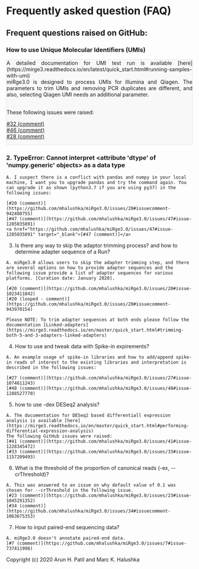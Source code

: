# Frequently asked question (FAQ) 

## Frequent questions raised on GitHub:

### How to use Unique Molecular Identifiers (UMIs) 

<div style="background-color: #f8f8f8; border: 1px solid #e1e4e5; margin: 1px 0 24px; text-align: justify;">
A detailed documentation for UMI test run is available [here](https://mirge3.readthedocs.io/en/latest/quick_start.html#running-samples-with-umi) <br>
miRge3.0 is designed to process UMIs for Illumina and Qiagen. The parameters to trim UMIs and removing PCR duplicates are different, and also, selecting Qiagen UMI needs an additional parameter. 

<br>These following issues were raised:

[#32 (comment)](https://github.com/mhalushka/miRge3.0/issues/32#issue-1149944971)<br/>
[#46 (comment)](https://github.com/mhalushka/miRge3.0/issues/46#issue-1273723168)<br/>
[#28 (comment)](https://github.com/mhalushka/miRge3.0/issues/28#issue-1077400071)<br/>

</div>

### 2. TypeError: Cannot interpret <attribute 'dtype' of 'numpy.generic' objects> as a data type


```
A. I suspect there is a conflict with pandas and numpy in your local machine, I want you to upgrade pandas and try the command again. You can upgrade it as shown (python3.7 if you are using py37) in the following issues:

[#20 (comment)](https://github.com/mhalushka/miRge3.0/issues/20#issuecomment-942408755)
[#47 (comment)](https://github.com/mhalushka/miRge3.0/issues/47#issue-1285035891)
<a href="https://github.com/mhalushka/miRge3.0/issues/47#issue-1285035891" target="_blank">[#47 (comment)]</a>

```
3. Is there any way to skip the adaptor trimming process? and how to determine adapter sequence of a Run?

```
A. miRge3.0 allows users to skip the adapter trimming step, and there are several options on how to provide adapter sequences and the following issue provide a list of adapter sequences for various platforms. [Curation date: January 2020]. 

[#20 (comment)](https://github.com/mhalushka/miRge3.0/issues/20#issue-1023411842)
[#20 (looped - comment)](https://github.com/mhalushka/miRge3.0/issues/20#issuecomment-943970154)

Please NOTE: To trim adapter sequences at both ends please follow the documentation [Linked-adapters](https://mirge3.readthedocs.io/en/master/quick_start.html#trimming-both-5-and-3-adapters-linked-adapters)
```

4. How to use and tweak data with Spike-in expirements? 

```
A. An example usage of spike-in libraries and how to add/append spike-in reads of interest to the existing libraries and interpretation is described in the following issues:

[#27 (comment)](https://github.com/mhalushka/miRge3.0/issues/27#issue-1074611243) 
[#48 (comment)](https://github.com/mhalushka/miRge3.0/issues/48#issue-1288527770)
```

5. how to use -dex DESeq2 analysis?

```
A. The documentation for DESeq2 based differentiall expression analysis is available [here](https://mirge3.readthedocs.io/en/master/quick_start.html#performing-differential-expression-analysis)
The following GitHub issues were raised:
[#41 (comment)](https://github.com/mhalushka/miRge3.0/issues/41#issue-1228345472)
[#33 (comment)](https://github.com/mhalushka/miRge3.0/issues/33#issue-1157209493)
```

6. What is the threshold of the proportion of canonical reads (-ex, --crThreshold)?

```
A. This was answered to an issue on why default value of 0.1 was chosen for --crThreshold in the following issue.
[#23 (comment)](https://github.com/mhalushka/miRge3.0/issues/23#issue-1045291352)
[#34 (comment)](https://github.com/mhalushka/miRge3.0/issues/34#issuecomment-1063675353)
```

7. How to input paired-end sequencing data?

```
A. miRge3.0 doesn't annotate paired-end data. 
[#7 (comment)](https://github.com/mhalushka/miRge3.0/issues/7#issue-737411998)
```


Copyright (c) 2020 Arun H. Patil and Marc K. Halushka
